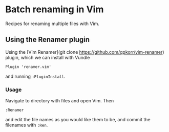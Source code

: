# Batch renaming in Vim
Recipes for renaming multiple files with Vim.

## Using the Renamer plugin
Using the [Vim Renamer](git clone https://github.com/qpkorr/vim-renamer) plugin, which we can install with Vundle
```
Plugin 'renamer.vim'
```
and running `:PluginInstall`.


### Usage
Navigate to directory with files and open Vim. Then
```
:Renamer
```
and edit the file names as you would like them to be, and commit the filenames with `:Ren`.




